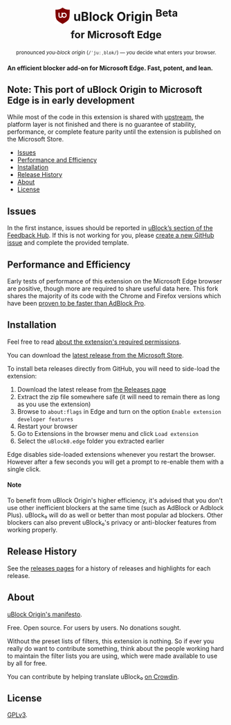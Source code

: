 <h1 align="center">
<sub>
<img  src="https://raw.githubusercontent.com/gorhill/uBlock/master/doc/img/icon38@2x.png"
      height="38"
      width="38">
</sub>
uBlock Origin <sup>Beta</sup> <br/>
<small>for Microsoft Edge</small>
</h1>
<p align="center">
<sup> <!-- Pronounciation -->
      pronounced <i>you-block origin</i> (<code>/ˈjuːˌblɒk/</code>) — <i>you</i> decide what enters your browser.
</sup>
</p>


**An efficient blocker add-on for Microsoft Edge. Fast, potent, and lean.**

## Note: This port of uBlock Origin to Microsoft Edge is in early development
While most of the code in this extension is shared with [upstream](https://github.com/gorhill/uBlock), the platform layer is not finished and there is no guarantee of stability, performance, or complete feature parity until the extension is published on the Microsoft Store.

* [Issues](#issues)
* [Performance and Efficiency](#performance)
* [Installation](#installation)
* [Release History](#release-history)
* [About](#about)
* [License](#license)

## Issues

In the first instance, issues should be reported in [uBlock’s section of the Feedback Hub](feedback-hub://?tabid=2&appid=37833NikRolls.uBlockOrigin_f8jsg5mm64m62!App). If this is not working for you, please [create a new GitHub issue](https://github.com/nikrolls/uBlock-Edge/issues) and complete the provided template.

## Performance and Efficiency

Early tests of performance of this extension on the Microsoft Edge browser are positive, though more are required to share useful data here. This fork shares the majority of its code with the Chrome and Firefox versions which have been [proven to be faster than AdBlock Pro](https://github.com/gorhill/uBlock#performance).

## Installation

Feel free to read [about the extension's required permissions](https://github.com/gorhill/uBlock/wiki/About-the-required-permissions).

You can download the [latest release from the Microsoft Store](https://www.microsoft.com/store/p/app/9nblggh444l4).

To install beta releases directly from GitHub, you will need to side-load the extension:

1. Download the latest release from [the Releases page](https://github.com/nikrolls/uBlock-Edge/releases)
2. Extract the zip file somewhere safe (it will need to remain there as long as you use the extension)
3. Browse to `about:flags` in Edge and turn on the option `Enable extension developer features`
4. Restart your browser
5. Go to Extensions in the browser menu and click `Load extension`
6. Select the `uBlock0.edge` folder you extracted earlier

Edge disables side-loaded extensions whenever you restart the browser. However after a few seconds you will get a prompt to re-enable them with a single click.

#### Note

To benefit from uBlock Origin's higher efficiency, it's advised that you don't use other inefficient blockers at the same time (such as AdBlock or Adblock Plus). uBlock₀ will do as well or better than most popular ad blockers. Other blockers can also prevent uBlock₀'s privacy or anti-blocker features from working properly.

## Release History

See the [releases pages](https://github.com/nikrolls/uBlock-Edge/releases) for a history of releases and highlights for each release.

## About

[uBlock Origin's manifesto](MANIFESTO.md).

Free. Open source. For users by users. No donations sought.

Without the preset lists of filters, this extension is nothing. So if ever you
really do want to contribute something, think about the people working hard
to maintain the filter lists you are using, which were made available to use by
all for free.

You can contribute by helping translate uBlock₀ [on Crowdin](https://crowdin.net/project/ublock).

## License

[GPLv3](LICENSE.txt).
